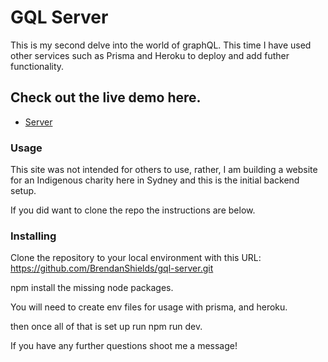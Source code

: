 # GQL Server

This is my second delve into the world of graphQL. This time I have used other services such as Prisma and Heroku to deploy and add futher functionality.

## Check out the live demo here.


* [Server](https://limitless-meadow-87493.herokuapp.com/)


### Usage

This site was not intended for others to use, rather, I am building a website for an Indigenous charity here in Sydney and this is the initial backend setup.

If you did want to clone the repo the instructions are below.

### Installing

Clone the repository to your local environment with this URL: https://github.com/BrendanShields/gql-server.git

npm install the missing node packages.

You will need to create env files for usage with prisma, and heroku.

then once all of that is set up run npm run dev.

If you have any further questions shoot me a message!

